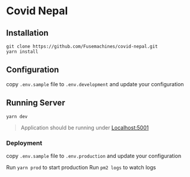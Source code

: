 # Covid Nepal

## Installation
```
git clone https://github.com/Fusemachines/covid-nepal.git
yarn install
```

## Configuration
copy `.env.sample` file to `.env.development` and update your configuration

## Running Server
```
yarn dev
```
> Application should be running under [Localhost:5001](http://localhost:5001)


### Deployment
copy `.env.sample` file to `.env.production` and update your configuration

Run ```yarn prod``` to start production
Run ```pm2 logs``` to watch logs
